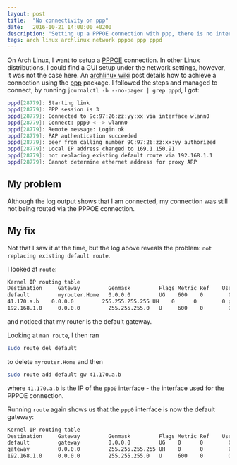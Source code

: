 ```yaml
---
layout: post
title:  "No connectivity on ppp"
date:   2016-10-21 14:00:00 +0200
description: "Setting up a PPPOE connection with ppp, there is no internet connectivity."
tags: arch linux archlinux network pppoe ppp pppd
---
```


On Arch Linux, I want to setup a [PPPOE](https://en.wikipedia.org/wiki/PPPoE) connection. In other Linux distributions, I could find a GUI setup under the network settings, however, it was not the case here. An [archlinux wiki](https://wiki.archlinux.org/index.php/pppd) post details how to achieve a connection using the [ppp](https://www.archlinux.org/packages/?name=ppp) package. I followed the steps and managed to connect, by running ```journalctl -b --no-pager | grep pppd```, I got:

```bash
pppd[28779]: Starting link
pppd[28779]: PPP session is 3
pppd[28779]: Connected to 9c:97:26:zz:yy:xx via interface wlann0
pppd[28779]: Connect: ppp0 <--> wlann0
pppd[28779]: Remote message: Login ok
pppd[28779]: PAP authentication succeeded
pppd[28779]: peer from calling number 9C:97:26:zz:xx:yy authorized
pppd[28779]: Local IP address changed to 169.1.150.91
pppd[28779]: not replacing existing default route via 192.168.1.1
pppd[28779]: Cannot determine ethernet address for proxy ARP
```

## My problem

Although the log output shows that I am connected, my connection was still not being routed via the PPPOE connection.

## My fix

Not that I saw it at the time, but the log above reveals the problem: ```not replacing existing default route```.

I looked at ```route```:

```bash
Kernel IP routing table
Destination     Gateway         Genmask         Flags Metric Ref    Use Iface
default         myrouter.Home   0.0.0.0         UG    600    0        0 wlann0
41.170.a.b    0.0.0.0         255.255.255.255 UH    0      0        0 ppp0
192.168.1.0     0.0.0.0         255.255.255.0   U     600    0        0 wlann0
```

and noticed that my router is the default gateway.

Looking at ```man route```, I then ran

```bash
sudo route del default
```

to delete ```myrouter.Home``` and then

```bash
sudo route add default gw 41.170.a.b
```

where ```41.170.a.b``` is the IP of the ```ppp0``` interface - the interface used for the PPPOE connection.

Running ```route``` again shows us that the ```ppp0``` interface is now the default gateway:

```bash
Kernel IP routing table
Destination     Gateway         Genmask         Flags Metric Ref    Use Iface
default         gateway         0.0.0.0         UG    0      0        0 ppp0
gateway         0.0.0.0         255.255.255.255 UH    0      0        0 ppp0
192.168.1.0     0.0.0.0         255.255.255.0   U     600    0        0 wlann0
```
